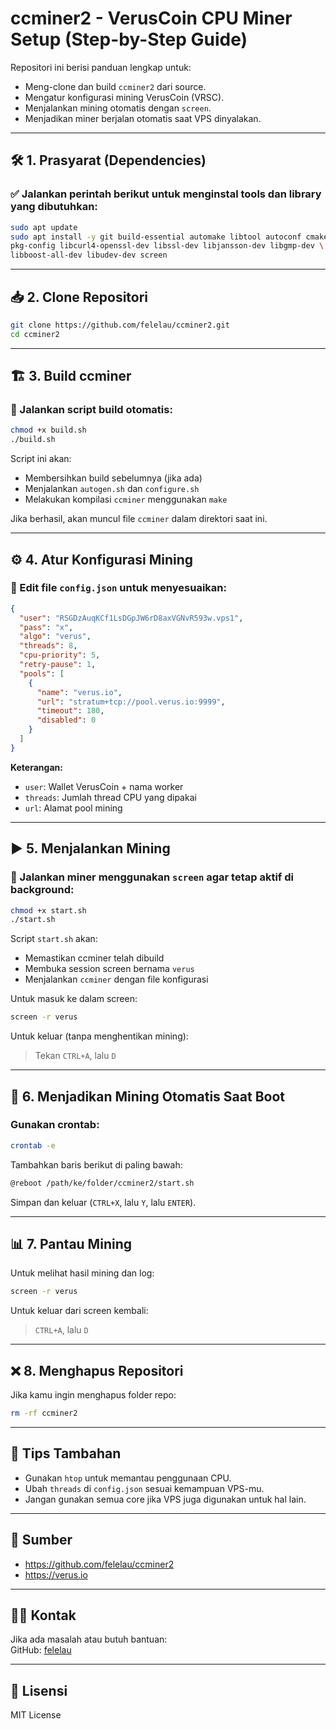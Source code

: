 
# ccminer2 - VerusCoin CPU Miner Setup (Step-by-Step Guide)

Repositori ini berisi panduan lengkap untuk:
- Meng-clone dan build `ccminer2` dari source.
- Mengatur konfigurasi mining VerusCoin (VRSC).
- Menjalankan mining otomatis dengan `screen`.
- Menjadikan miner berjalan otomatis saat VPS dinyalakan.

---

## 🛠️ 1. Prasyarat (Dependencies)

### ✅ Jalankan perintah berikut untuk menginstal tools dan library yang dibutuhkan:

```bash
sudo apt update
sudo apt install -y git build-essential automake libtool autoconf cmake \
pkg-config libcurl4-openssl-dev libssl-dev libjansson-dev libgmp-dev \
libboost-all-dev libudev-dev screen
```

---

## 📥 2. Clone Repositori

```bash
git clone https://github.com/felelau/ccminer2.git
cd ccminer2
```

---

## 🏗️ 3. Build ccminer

### 🧱 Jalankan script build otomatis:

```bash
chmod +x build.sh
./build.sh
```

Script ini akan:
- Membersihkan build sebelumnya (jika ada)
- Menjalankan `autogen.sh` dan `configure.sh`
- Melakukan kompilasi `ccminer` menggunakan `make`

Jika berhasil, akan muncul file `ccminer` dalam direktori saat ini.

---

## ⚙️ 4. Atur Konfigurasi Mining

### 🔧 Edit file `config.json` untuk menyesuaikan:

```json
{
  "user": "RSGDzAuqKCf1LsDGpJW6rD8axVGNvR593w.vps1",
  "pass": "x",
  "algo": "verus",
  "threads": 8,
  "cpu-priority": 5,
  "retry-pause": 1,
  "pools": [
    {
      "name": "verus.io",
      "url": "stratum+tcp://pool.verus.io:9999",
      "timeout": 180,
      "disabled": 0
    }
  ]
}
```

**Keterangan:**
- `user`: Wallet VerusCoin + nama worker
- `threads`: Jumlah thread CPU yang dipakai
- `url`: Alamat pool mining

---

## ▶️ 5. Menjalankan Mining

### 🧵 Jalankan miner menggunakan `screen` agar tetap aktif di background:

```bash
chmod +x start.sh
./start.sh
```

Script `start.sh` akan:
- Memastikan ccminer telah dibuild
- Membuka session screen bernama `verus`
- Menjalankan `ccminer` dengan file konfigurasi

Untuk masuk ke dalam screen:
```bash
screen -r verus
```

Untuk keluar (tanpa menghentikan mining):
> Tekan `CTRL+A`, lalu `D`

---

## 🔁 6. Menjadikan Mining Otomatis Saat Boot

### Gunakan crontab:
```bash
crontab -e
```

Tambahkan baris berikut di paling bawah:
```bash
@reboot /path/ke/folder/ccminer2/start.sh
```

Simpan dan keluar (`CTRL+X`, lalu `Y`, lalu `ENTER`).

---

## 📊 7. Pantau Mining

Untuk melihat hasil mining dan log:
```bash
screen -r verus
```

Untuk keluar dari screen kembali:
> `CTRL+A`, lalu `D`

---

## ❌ 8. Menghapus Repositori

Jika kamu ingin menghapus folder repo:
```bash
rm -rf ccminer2
```

---

## 🧠 Tips Tambahan

- Gunakan `htop` untuk memantau penggunaan CPU.
- Ubah `threads` di `config.json` sesuai kemampuan VPS-mu.
- Jangan gunakan semua core jika VPS juga digunakan untuk hal lain.

---

## 📎 Sumber
- https://github.com/felelau/ccminer2
- https://verus.io

---

## 🧑‍💻 Kontak
Jika ada masalah atau butuh bantuan:  
GitHub: [felelau](https://github.com/felelau)

---

## 📄 Lisensi
MIT License

